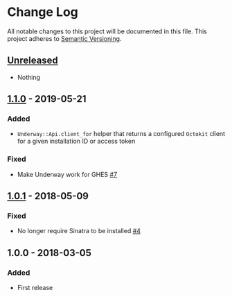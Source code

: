 # Change Log
All notable changes to this project will be documented in this file.
This project adheres to [Semantic Versioning](http://semver.org/).

## [Unreleased][unreleased]
- Nothing

## [1.1.0] - 2019-05-21
### Added
- `Underway::Api.client_for` helper that returns a configured `Octokit` client
  for a given installation ID or access token

### Fixed
- Make Underway work for GHES
  [#7](https://github.com/jamesmartin/underway/pulls/7)

## [1.0.1] - 2018-05-09
### Fixed
- No longer require Sinatra to be installed
  [#4](https://github.com/jamesmartin/underway/issues/4)

## 1.0.0 - 2018-03-05
### Added
- First release

[unreleased]: https://github.com/jamesmartin/underway/compare/v1.1.0...HEAD
[1.1.0]: https://github.com/jamesmartin/underway/compare/v1.0.1...v1.1.0
[1.0.1]: https://github.com/jamesmartin/underway/compare/v1.0.0...v1.0.1
[1.0.0]: https://github.com/jamesmartin/underway/compare/5c7f4d7d3bfc...v1.0.0

